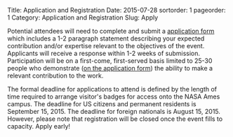 Title: Application and Registration
Date: 2015-07-28
sortorder: 1
pageorder: 1
Category: Application and Registration
Slug: Apply

Potential attendees will need to complete and submit a [application form]() which includes a 1-2 paragraph statement describing your expected contribution and/or expertise relevant to the objectives of the event. Applicants will receive a response within 1-2 weeks of submission. Participation will be on a first-come, first-served basis limited to 25-30 people who demonstrate ([on the application form]()) the ability to make a relevant contribution to the work.

The formal deadline for applications to attend is defined by the length of time required to arrange visitor's badges for access onto the NASA Ames campus.  The deadline for US citizens and permanent residents is September 15, 2015.  The deadline for foreign nationals is August 15, 2015. However, please note that registration will be closed once the event fills to capacity. Apply early!
